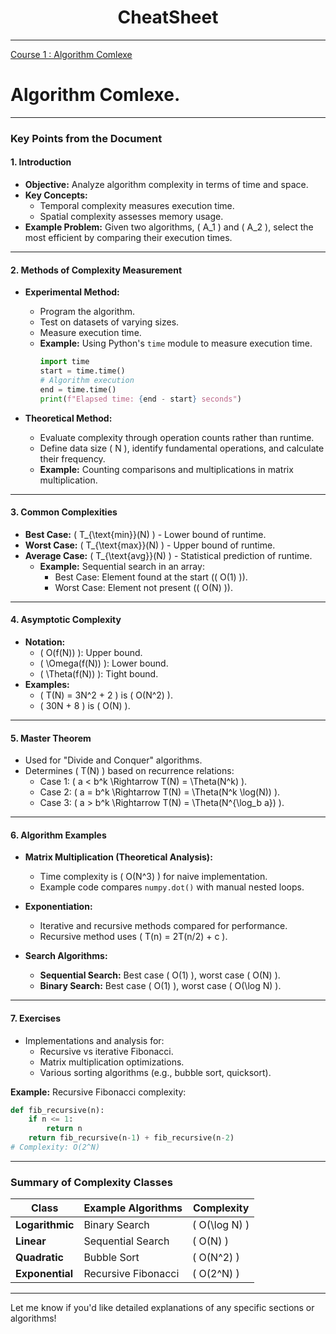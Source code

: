 <h1 align="center">CheatSheet</h1>

***

[Course 1 : Algorithm Comlexe](#course1)

# <a id="course1"></a> Algorithm Comlexe.
---

### **Key Points from the Document**
#### **1. Introduction**
- **Objective:** Analyze algorithm complexity in terms of time and space.
- **Key Concepts:**
  - Temporal complexity measures execution time.
  - Spatial complexity assesses memory usage.
- **Example Problem:** Given two algorithms, \( A_1 \) and \( A_2 \), select the most efficient by comparing their execution times.

---

#### **2. Methods of Complexity Measurement**
- **Experimental Method:**
  - Program the algorithm.
  - Test on datasets of varying sizes.
  - Measure execution time.
  - **Example:** Using Python's `time` module to measure execution time.
    ```python
    import time
    start = time.time()
    # Algorithm execution
    end = time.time()
    print(f"Elapsed time: {end - start} seconds")
    ```

- **Theoretical Method:**
  - Evaluate complexity through operation counts rather than runtime.
  - Define data size \( N \), identify fundamental operations, and calculate their frequency.
  - **Example:** Counting comparisons and multiplications in matrix multiplication.

---

#### **3. Common Complexities**
- **Best Case:** \( T_{\text{min}}(N) \) - Lower bound of runtime.
- **Worst Case:** \( T_{\text{max}}(N) \) - Upper bound of runtime.
- **Average Case:** \( T_{\text{avg}}(N) \) - Statistical prediction of runtime.
  - **Example:** Sequential search in an array:
    - Best Case: Element found at the start (\( O(1) \)).
    - Worst Case: Element not present (\( O(N) \)).

---

#### **4. Asymptotic Complexity**
- **Notation:**
  - \( O(f(N)) \): Upper bound.
  - \( \Omega(f(N)) \): Lower bound.
  - \( \Theta(f(N)) \): Tight bound.
- **Examples:**
  - \( T(N) = 3N^2 + 2 \) is \( O(N^2) \).
  - \( 30N + 8 \) is \( O(N) \).

---

#### **5. Master Theorem**
- Used for "Divide and Conquer" algorithms.
- Determines \( T(N) \) based on recurrence relations:
  - Case 1: \( a < b^k \Rightarrow T(N) = \Theta(N^k) \).
  - Case 2: \( a = b^k \Rightarrow T(N) = \Theta(N^k \log(N)) \).
  - Case 3: \( a > b^k \Rightarrow T(N) = \Theta(N^{\log_b a}) \).

---

#### **6. Algorithm Examples**
- **Matrix Multiplication (Theoretical Analysis):**
  - Time complexity is \( O(N^3) \) for naive implementation.
  - Example code compares `numpy.dot()` with manual nested loops.

- **Exponentiation:**
  - Iterative and recursive methods compared for performance.
  - Recursive method uses \( T(n) = 2T(n/2) + c \).

- **Search Algorithms:**
  - **Sequential Search:** Best case \( O(1) \), worst case \( O(N) \).
  - **Binary Search:** Best case \( O(1) \), worst case \( O(\log N) \).

---

#### **7. Exercises**
- Implementations and analysis for:
  - Recursive vs iterative Fibonacci.
  - Matrix multiplication optimizations.
  - Various sorting algorithms (e.g., bubble sort, quicksort).

**Example:** Recursive Fibonacci complexity:
```python
def fib_recursive(n):
    if n <= 1:
        return n
    return fib_recursive(n-1) + fib_recursive(n-2)
# Complexity: O(2^N)
```

---

### **Summary of Complexity Classes**
| Class            | Example Algorithms      | Complexity |
|------------------|-------------------------|------------|
| **Logarithmic**  | Binary Search           | \( O(\log N) \) |
| **Linear**       | Sequential Search       | \( O(N) \)      |
| **Quadratic**    | Bubble Sort             | \( O(N^2) \)    |
| **Exponential**  | Recursive Fibonacci     | \( O(2^N) \)    |

---

Let me know if you'd like detailed explanations of any specific sections or algorithms!
